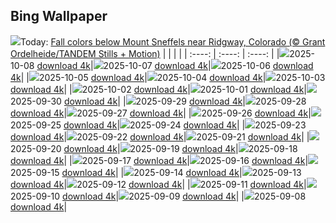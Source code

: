 ## Bing Wallpaper
![](./wallpaper/2025-10-08.jpg)Today: [Fall colors below Mount Sneffels near Ridgway, Colorado (© Grant Ordelheide/TANDEM Stills + Motion)](./wallpaper/2025-10-08.jpg)
|      |      |      |
| :----: | :----: | :----: |
|![](./wallpaper/2025-10-08_sm.jpg)2025-10-08 [download 4k](./wallpaper/2025-10-08.jpg)|![](./wallpaper/2025-10-07_sm.jpg)2025-10-07 [download 4k](./wallpaper/2025-10-07.jpg)|![](./wallpaper/2025-10-06_sm.jpg)2025-10-06 [download 4k](./wallpaper/2025-10-06.jpg)|
|![](./wallpaper/2025-10-05_sm.jpg)2025-10-05 [download 4k](./wallpaper/2025-10-05.jpg)|![](./wallpaper/2025-10-04_sm.jpg)2025-10-04 [download 4k](./wallpaper/2025-10-04.jpg)|![](./wallpaper/2025-10-03_sm.jpg)2025-10-03 [download 4k](./wallpaper/2025-10-03.jpg)|
|![](./wallpaper/2025-10-02_sm.jpg)2025-10-02 [download 4k](./wallpaper/2025-10-02.jpg)|![](./wallpaper/2025-10-01_sm.jpg)2025-10-01 [download 4k](./wallpaper/2025-10-01.jpg)|![](./wallpaper/2025-09-30_sm.jpg)2025-09-30 [download 4k](./wallpaper/2025-09-30.jpg)|
|![](./wallpaper/2025-09-29_sm.jpg)2025-09-29 [download 4k](./wallpaper/2025-09-29.jpg)|![](./wallpaper/2025-09-28_sm.jpg)2025-09-28 [download 4k](./wallpaper/2025-09-28.jpg)|![](./wallpaper/2025-09-27_sm.jpg)2025-09-27 [download 4k](./wallpaper/2025-09-27.jpg)|
|![](./wallpaper/2025-09-26_sm.jpg)2025-09-26 [download 4k](./wallpaper/2025-09-26.jpg)|![](./wallpaper/2025-09-25_sm.jpg)2025-09-25 [download 4k](./wallpaper/2025-09-25.jpg)|![](./wallpaper/2025-09-24_sm.jpg)2025-09-24 [download 4k](./wallpaper/2025-09-24.jpg)|
|![](./wallpaper/2025-09-23_sm.jpg)2025-09-23 [download 4k](./wallpaper/2025-09-23.jpg)|![](./wallpaper/2025-09-22_sm.jpg)2025-09-22 [download 4k](./wallpaper/2025-09-22.jpg)|![](./wallpaper/2025-09-21_sm.jpg)2025-09-21 [download 4k](./wallpaper/2025-09-21.jpg)|
|![](./wallpaper/2025-09-20_sm.jpg)2025-09-20 [download 4k](./wallpaper/2025-09-20.jpg)|![](./wallpaper/2025-09-19_sm.jpg)2025-09-19 [download 4k](./wallpaper/2025-09-19.jpg)|![](./wallpaper/2025-09-18_sm.jpg)2025-09-18 [download 4k](./wallpaper/2025-09-18.jpg)|
|![](./wallpaper/2025-09-17_sm.jpg)2025-09-17 [download 4k](./wallpaper/2025-09-17.jpg)|![](./wallpaper/2025-09-16_sm.jpg)2025-09-16 [download 4k](./wallpaper/2025-09-16.jpg)|![](./wallpaper/2025-09-15_sm.jpg)2025-09-15 [download 4k](./wallpaper/2025-09-15.jpg)|
|![](./wallpaper/2025-09-14_sm.jpg)2025-09-14 [download 4k](./wallpaper/2025-09-14.jpg)|![](./wallpaper/2025-09-13_sm.jpg)2025-09-13 [download 4k](./wallpaper/2025-09-13.jpg)|![](./wallpaper/2025-09-12_sm.jpg)2025-09-12 [download 4k](./wallpaper/2025-09-12.jpg)|
|![](./wallpaper/2025-09-11_sm.jpg)2025-09-11 [download 4k](./wallpaper/2025-09-11.jpg)|![](./wallpaper/2025-09-10_sm.jpg)2025-09-10 [download 4k](./wallpaper/2025-09-10.jpg)|![](./wallpaper/2025-09-09_sm.jpg)2025-09-09 [download 4k](./wallpaper/2025-09-09.jpg)|
|![](./wallpaper/2025-09-08_sm.jpg)2025-09-08 [download 4k](./wallpaper/2025-09-08.jpg)|